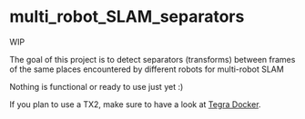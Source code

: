 # multi_robot_SLAM_separators
WIP 

The goal of this project is to detect separators (transforms) between frames of the same places encountered by different robots for multi-robot SLAM

Nothing is functional or ready to use just yet :)

If you plan to use a TX2, make sure to have a look at [Tegra Docker](https://github.com/Technica-Corporation/Tegra-Docker).
